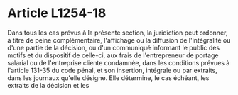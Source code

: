 # Article L1254-18

Dans tous les cas prévus à la présente section, la juridiction peut ordonner, à titre de peine complémentaire, l'affichage ou la diffusion de l'intégralité ou d'une partie de la décision, ou d'un communiqué informant le public des motifs et du dispositif de celle-ci, aux frais de l'entrepreneur de portage salarial ou de l'entreprise cliente condamnée, dans les conditions prévues à l'article 131-35 du code pénal, et son insertion, intégrale ou par extraits, dans les journaux qu'elle désigne. Elle détermine, le cas échéant, les extraits de la décision et les

